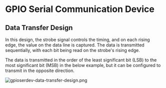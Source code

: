 # GPIO Serial Communication Device

## Data Transfer Design
In this design, the strobe signal controls the timing, and on each rising edge, the value on the data line is captured. The data is transmitted sequentially, with each bit being read on the strobe's rising edge. 

The data is transmitted in the order of the least significant bit (LSB) to the most significant bit (MSB) in the below example, but it can be configured to transmit in the opposite direction.

![gpioserdev-data-transfer-design.png](https://github.com/pravinraghul/gpiobitserdev-driver/blob/master/gpioserdev-data-transfer-design.png)

